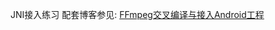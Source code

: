 JNI接入练习
配套博客参见: [FFmpeg交叉编译与接入Android工程](https://husteryp.github.io/2018/11/17/FFmpeg%E4%BA%A4%E5%8F%89%E7%BC%96%E8%AF%91%E4%B8%8E%E6%8E%A5%E5%85%A5Android%E5%B7%A5%E7%A8%8B/)
